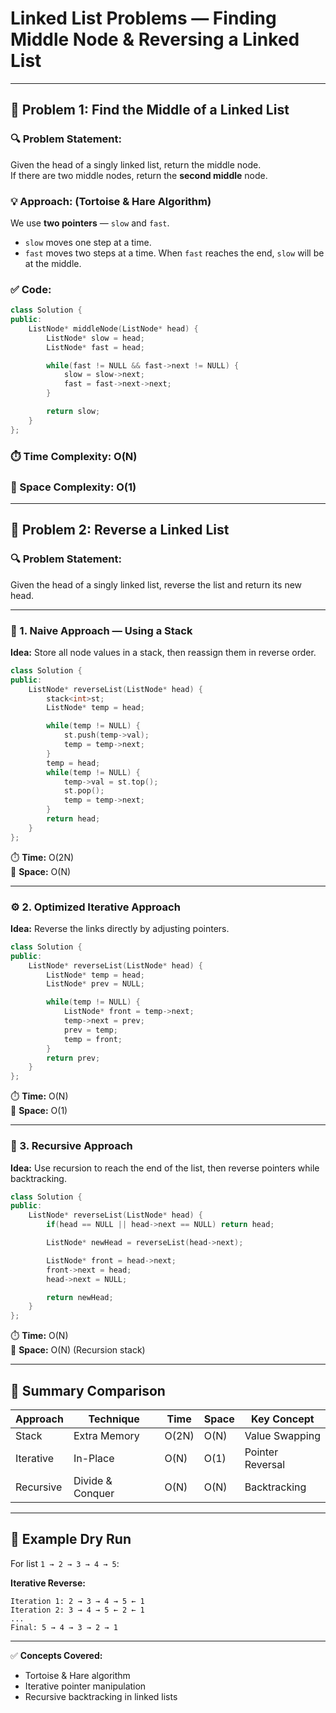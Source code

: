 # Linked List Problems — Finding Middle Node & Reversing a Linked List

---

## 🧩 Problem 1: Find the Middle of a Linked List

### 🔍 Problem Statement:
Given the head of a singly linked list, return the middle node.  
If there are two middle nodes, return the **second middle** node.

### 💡 Approach: (Tortoise & Hare Algorithm)
We use **two pointers** — `slow` and `fast`.
- `slow` moves one step at a time.
- `fast` moves two steps at a time.
When `fast` reaches the end, `slow` will be at the middle.

### ✅ Code:
```cpp
class Solution {
public:
    ListNode* middleNode(ListNode* head) {
        ListNode* slow = head;
        ListNode* fast = head;

        while(fast != NULL && fast->next != NULL) {
            slow = slow->next;
            fast = fast->next->next;
        }

        return slow;
    }
};
```

### ⏱️ Time Complexity: O(N)  
### 🧮 Space Complexity: O(1)

---

## 🧩 Problem 2: Reverse a Linked List

### 🔍 Problem Statement:
Given the head of a singly linked list, reverse the list and return its new head.

---

### 🧱 1. Naive Approach — Using a Stack
**Idea:** Store all node values in a stack, then reassign them in reverse order.

```cpp
class Solution {
public:
    ListNode* reverseList(ListNode* head) {
        stack<int>st;
        ListNode* temp = head;

        while(temp != NULL) {
            st.push(temp->val);
            temp = temp->next;
        }
        temp = head;
        while(temp != NULL) {
            temp->val = st.top();
            st.pop();
            temp = temp->next;
        }
        return head;
    }
};
```

⏱️ **Time:** O(2N)  
🧮 **Space:** O(N)

---

### ⚙️ 2. Optimized Iterative Approach
**Idea:** Reverse the links directly by adjusting pointers.

```cpp
class Solution {
public:
    ListNode* reverseList(ListNode* head) {
        ListNode* temp = head;
        ListNode* prev = NULL;

        while(temp != NULL) {
            ListNode* front = temp->next;
            temp->next = prev;
            prev = temp;
            temp = front;
        }
        return prev;
    }
};
```

⏱️ **Time:** O(N)  
🧮 **Space:** O(1)

---

### 🔁 3. Recursive Approach
**Idea:** Use recursion to reach the end of the list, then reverse pointers while backtracking.

```cpp
class Solution {
public:
    ListNode* reverseList(ListNode* head) {
        if(head == NULL || head->next == NULL) return head;

        ListNode* newHead = reverseList(head->next);

        ListNode* front = head->next;
        front->next = head;
        head->next = NULL;

        return newHead;
    }
};
```

⏱️ **Time:** O(N)  
🧮 **Space:** O(N) (Recursion stack)

---

## 🧩 Summary Comparison

| Approach | Technique | Time | Space | Key Concept |
|-----------|------------|------|--------|--------------|
| Stack | Extra Memory | O(2N) | O(N) | Value Swapping |
| Iterative | In-Place | O(N) | O(1) | Pointer Reversal |
| Recursive | Divide & Conquer | O(N) | O(N) | Backtracking |

---

## 🧩 Example Dry Run

For list `1 → 2 → 3 → 4 → 5`:

**Iterative Reverse:**
```
Iteration 1: 2 → 3 → 4 → 5 ← 1
Iteration 2: 3 → 4 → 5 ← 2 ← 1
...
Final: 5 → 4 → 3 → 2 → 1
```

---

✅ **Concepts Covered:**
- Tortoise & Hare algorithm
- Iterative pointer manipulation
- Recursive backtracking in linked lists
